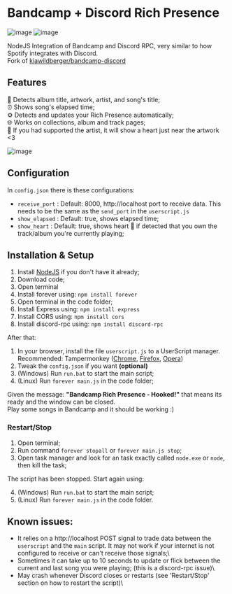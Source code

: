 # Bandcamp + Discord Rich Presence


![image](https://user-images.githubusercontent.com/44883301/181871960-c4de7d71-adac-49ec-9fde-24376479bda3.png)
![image](https://user-images.githubusercontent.com/44883301/181871927-9d15dd0a-f3eb-495f-b73b-1332398f19fb.png)


NodeJS Integration of Bandcamp and Discord RPC, very similar to how Spotify integrates with Discord.\
Fork of  [kiawildberger/bandcamp-discord](https://github.com/kiawildberger/bandcamp-discord) 

## Features

🎵 Detects album title, artwork, artist, and song's title;\
⏰ Shows song's elapsed time;\
⚙️ Detects and updates your Rich Presence automatically;\
🌐 Works on collections, album and track pages;\
💙 If you had supported the artist, it will show a heart just near the artwork  <3

![image](https://user-images.githubusercontent.com/44883301/181872010-7e3b6eba-4129-4ee5-9853-02c4ee672b22.png)

## Configuration

In `config.json`  there is these configurations:

- `receive_port` : Default: 8000, http://localhost port to receive data. This needs to be the same as the `send_port` in the `userscript.js`
- `show_elapsed` : Default: true, shows elapsed time;
- `show_heart` : Default: true, shows heart 💙 if detected that you own the track/album you're currently playing;

## Installation & Setup

1. Install [NodeJS](https://nodejs.org/en/) if you don't have it already;
2. Download code;
3. Open terminal
4. Install forever using: `npm install forever`
5. Open terminal in the code folder;
6. Install Express using: `npm install express`
7. Install CORS using: `npm install cors`
8. Install discord-rpc using: `npm install discord-rpc`

After that:

1. In your browser, install the file `userscript.js` to a UserScript manager. Recommended: Tampermonkey ([Chrome](https://chrome.google.com/webstore/detail/tampermonkey/dhdgffkkebhmkfjojejmpbldmpobfkfo;), [Firefox](https://addons.mozilla.org/en-US/firefox/addon/tampermonkey), [Opera](https://addons.opera.com/en/extensions/details/tampermonkey-beta/))
2. Tweak the `config.json` if you want **(optional)**
3. (Windows) Run `run.bat` to start the main script;
3. (Linux) Run `forever main.js` in the code folder;

Given the message: **"Bandcamp Rich Presence - Hooked!"** that means its ready and the window can be closed.\
Play some songs in Bandcamp and it should be working :)

### Restart/Stop

1. Open terminal;
2. Run command `forever stopall` or `forever main.js stop`;
3. Open task manager and look for an task exactly called `node.exe` or `node`, then kill the task;

The script has been stopped. Start again using:

4. (Windows) Run `run.bat` to start the main script;
4. (Linux) Run `forever main.js` in the code folder.

## Known issues:
- It relies on a http://localhost POST signal to trade data between the `userscript` and the `main` script. It may not work if your internet is not configured to receive or can't receive those signals;\
- Sometimes it can take up to 10 seconds to update or flick between the current and last song you were playing; (this is a discord-rpc issue)\
- May crash whenever Discord closes or restarts (see 'Restart/Stop' section on how to restart the script)\
